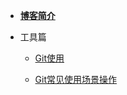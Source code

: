* **[博客简介](./files/博客简介/博客简介.md   "博客简介")**

* 工具篇

  * [Git使用](./files/git/git使用.md "Git使用")

  * [Git常见使用场景操作](./files/git/git常见场景操作.md "git常见场景操作")
  
    

